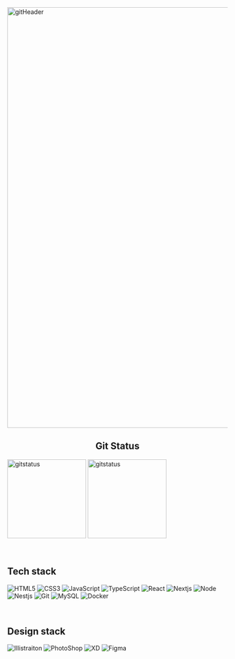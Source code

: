 <img alt="gitHeader" style="width:100vw" src="https://capsule-render.vercel.app/api?type=rounded&color=9BB9E8&text=Hello%World!" />

<!--
**devw00dy/devw00dy** is a ✨ _special_ ✨ repository because its `README.md` (this file) appears on your GitHub profile.

Here are some ideas to get you started:

- 🔭 I’m currently working on ...
- 🌱 I’m currently learning ...
- 👯 I’m looking to collaborate on ...
- 🤔 I’m looking for help with ...
- 💬 Ask me about ...
- 📫 How to reach me: ...
- 😄 Pronouns: ...
- ⚡ Fun fact: ...
-->
<h2 style="text-align: center"> Git Status </h2>

<p>
  <img height="180em" alt="gitstatus" src="https://github-readme-stats.vercel.app/api?username=devw00dy&show_icons=true&include_all_commits=true&&theme=dark">
  <img height="180em" alt="gitstatus" src="https://github-readme-stats.vercel.app/api/top-langs/?username=devw00dy&layout=compact&theme=dark">
</p>

<br />
<h2> Tech stack </h2>

![HTML5](https://img.shields.io/badge/-HTML5-F05032?style=for-the-badge&logo=html5&logoColor=ffffff)
![CSS3](https://img.shields.io/badge/-CSS3-007ACC?style=for-the-badge&logo=css3)
![JavaScript](https://img.shields.io/badge/-JavaScript-%23F7DF1C?style=for-the-badge&logo=javascript&logoColor=000000&labelColor=%23F7DF1C&color=%23FFCE5A)
![TypeScript](https://img.shields.io/badge/-TypeScript-007ACC?style=for-the-badge&logo=typescript&logoColor=white)
![React](https://img.shields.io/badge/-React-222222?style=for-the-badge&logo=react)
![Nextjs](https://img.shields.io/badge/-Nextjs-000000?style=for-the-badge&logo=nextdotjs&logoColor=ffffff)
![Node](https://img.shields.io/badge/-Nodejs-43853d?style=for-the-badge&logo=Node.js&logoColor=white)
![Nestjs](https://img.shields.io/badge/-Nestjs-E0234E?style=for-the-badge&logo=nestjs&logoColor=ffffff)
![Git](https://img.shields.io/badge/-Git-F05032?style=for-the-badge&logo=git&logoColor=ffffff)
![MySQL](https://img.shields.io/badge/-MySQL-4479A1?style=for-the-badge&logo=mysql&logoColor=ffffff)
![Docker](https://img.shields.io/badge/-Docker-46a2f1?style=for-the-badge&logo=docker&logoColor=ffffff)

<br/>
<h2> Design stack </h2>

![Illistraiton](https://img.shields.io/badge/-Illustrator-FF9A00?style=for-the-badge&logo=adobeillustrator&logoColor=ffffff)
![PhotoShop](https://img.shields.io/badge/-Photoshop-31A8FF?style=for-the-badge&logo=adobephotoshop&logoColor=ffffff)
![XD](https://img.shields.io/badge/-XD-FF61F6?style=for-the-badge&logo=adobexd&logoColor=ffffff)
![Figma](https://img.shields.io/badge/-Figma-F24E1E?style=for-the-badge&logo=figma&logoColor=ffffff)
